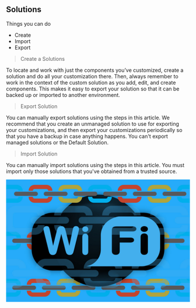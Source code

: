 ## Solutions

Things you can do

- Create
- Import
- Export

>Create a Solutions

To locate and work with just the components you’ve customized, create a solution and do all your customization there. Then, always remember to work in the context of the custom solution as you add, edit, and create components. This makes it easy to export your solution so that it can be backed up or imported to another environment.

>Export Solution

You can manually export solutions using the steps in this article. We recommend that you create an unmanaged solution to use for exporting your customizations, and then export your customizations periodically so that you have a backup in case anything happens. You can't export managed solutions or the Default Solution.


>Import Solution

You can manually import solutions using the steps in this article. You must import only those solutions that you've obtained from a trusted source.

![image](/wifi.jpg)

